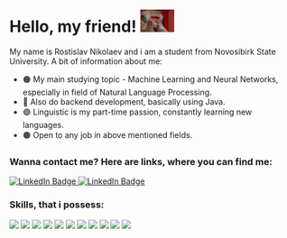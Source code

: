 <!-- ![Header](https://github.com/peachblacky/peachblacky/blob/main/gh-bg.png "Header") -->
# Hello, my friend! <img src="https://github.com/peachblacky/peachblacky/blob/main/giphy.gif" width="60px">
My name is Rostislav Nikolaev and i am a student from Novosibirk State University. A bit of information about me:
- 🟠 My main studying topic - Machine Learning and Neural Networks, especially in field of Natural Language Processing.
- 🔵 Also do backend development, basically using Java.
- 🟣 Linguistic is my part-time passion, constantly learning new languages.
- 🟤 Open to any job in above mentioned fields.

### Wanna contact me? Here are links, where you can find me:

<div id="badges">
  <a href="https://t.me/LIL_CHICHostick">
    <img src="https://img.shields.io/badge/Telegram-blue?style=for-the-badge&logo=telegram&logoColor=white" alt="LinkedIn Badge"/>
  </a>
  <a href="https://vk.com/peach_black">
    <img src="https://img.shields.io/badge/VK-blue?style=for-the-badge&logo=VK&logoColor=white" alt="LinkedIn Badge"/>
  </a>

### Skills, that i possess:
![](https://img.shields.io/badge/Python-informational?style=flat_square&logo=python&textColor=white&logoColor=white&color=FCA854)
![](https://img.shields.io/badge/C-informational?style=flat_square&logo=C&textColor=white&logoColor=white&color=FCA854)
![](https://img.shields.io/badge/C++-informational?style=flat_square&logo=Cplusplus&textColor=white&logoColor=white&color=FCA854)
![](https://img.shields.io/badge/Java-informational?style=flat_square&logo=Java&textColor=white&logoColor=white&color=FCA854)
![](https://img.shields.io/badge/PyTorch-informational?style=flat_square&logo=PyTorch&textColor=white&logoColor=white&color=7A59FC)
![](https://img.shields.io/badge/NumPy-informational?style=flat_square&logo=NumPy&textColor=white&logoColor=white&color=7A59FC)
![](https://img.shields.io/badge/PostgreSQL-informational?style=flat_square&logo=PostgreSQL&textColor=white&logoColor=white&color=7A59FC)
![](https://img.shields.io/badge/SpringBoot-informational?style=flat_square&logo=SpringBoot&textColor=white&logoColor=white&color=7A59FC)
![](https://img.shields.io/badge/Spring-informational?style=flat_square&logo=Spring&textColor=white&logoColor=white&color=7A59FC)
![](https://img.shields.io/badge/Jupyter-informational?style=flat_square&logo=Jupyter&textColor=white&logoColor=white&color=7A59FC)
![](https://img.shields.io/badge/Matplotlib-informational?style=flat_square&logo=Matplotlib&textColor=white&logoColor=white&color=7A59FC)
